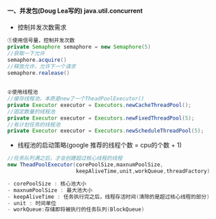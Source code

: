 #### 一、并发包(Doug Lea写的) java.util.concurrent

- 控制并发次数需求

```java
①使用信号量，控制并发次数
private Semaphore semaphore = new Semaphore(5) 
//获取一下允许
semaphore.acquire()
//释放允许，允许下一个请求
semaphore.realease()
  
  
②使用线程池
//缓存线程池，本质是new了一个TheadPoolExecutor()
private Executor executor = Executors.newCacheThreadPool();
//固定数量的线程池
private Executor executor = Executors.newFixedThreadPool(5);
//有计划任务的线程池
private Executor executor = Executors.newScheduleThreadPool(5);
```

- 线程池的启动策略(google 推荐的线程个数 = cpu的个数 + 1)

```java
//任务队列满之后，才会创建超过核心线程的线程
new TheadPoolExecutor(corePoolSize,maxnumPoolSize,
                      keepAliveTime,unit,workQueue,threadFactory)

- corePoolSize : 核心池大小
- maxnumPoolSize : 最大池大小
- keepAliveTime : 任务执行完之后，线程存活时间(清除的是超过核心线程的部分)
- unit : 时间单位
- workQueue:存储即将被执行的任务队列(BlockQueue)

```

